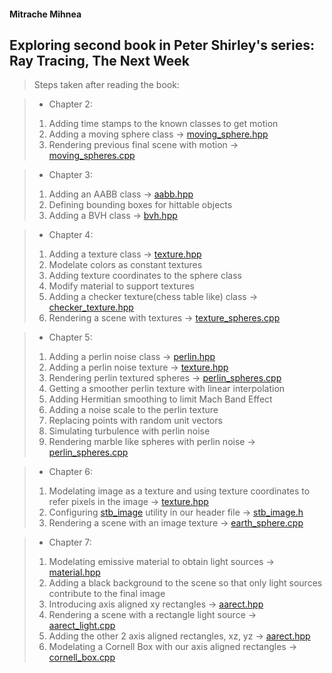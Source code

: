 #### Mitrache Mihnea

## Exploring second book in Peter Shirley's series: Ray Tracing, The Next Week

> Steps taken after reading the book:

> * Chapter 2:
> 1. Adding time stamps to the known classes to get motion
> 2. Adding a moving sphere class -> [moving_sphere.hpp](Chapter2/moving_sphere.hpp)
> 3. Rendering previous final scene with motion -> [moving_spheres.cpp](Chapter2/moving_spheres.cpp)

> * Chapter 3:
> 1. Adding an AABB class -> [aabb.hpp](Chapter3/aabb.hpp)
> 2. Defining bounding boxes for hittable objects
> 3. Adding a BVH class -> [bvh.hpp](Chapter3/bvh.hpp)

> * Chapter 4:
> 1. Adding a texture class -> [texture.hpp](Chapter4/texture.hpp)
> 2. Modelate colors as constant textures
> 3. Adding texture coordinates to the sphere class
> 4. Modify material to support textures
> 5. Adding a checker texture(chess table like) class -> [checker_texture.hpp](Chapter4/texture.hpp)
> 6. Rendering a scene with textures -> [texture_spheres.cpp](Chapter4/texture_spheres.cpp)

> * Chapter 5:
> 1. Adding a perlin noise class -> [perlin.hpp](Chapter5/perlin.hpp)
> 2. Adding a perlin noise texture -> [texture.hpp](Chapter4/texture.hpp)
> 3. Rendering perlin textured spheres -> [perlin_spheres.cpp](Chapter5/perlin_spheres.cpp)
> 4. Getting a smoother perlin texture with linear interpolation
> 5. Adding Hermitian smoothing to limit Mach Band Effect
> 6. Adding a noise scale to the perlin texture
> 7. Replacing points with random unit vectors
> 8. Simulating turbulence with perlin noise
> 9. Rendering marble like spheres with perlin noise -> [perlin_spheres.cpp](Chapter5/marble_spheres.cpp)

> * Chapter 6:
> 1. Modelating image as a texture and using texture coordinates to refer pixels in the image -> [texture.hpp](Chapter4/texture.hpp)
> 2. Configuring [stb_image](https://github.com/nothings/stb) utility in our header file -> [stb_image.h](Chapter6/rtw_stb_image.hpp)
> 3. Rendering a scene with an image texture -> [earth_sphere.cpp](Chapter6/earth_sphere.cpp)

> * Chapter 7:
> 1. Modelating emissive material to obtain light sources -> [material.hpp](Chapter2/material.hpp)
> 2. Adding a black background to the scene so that only light sources contribute to the final image
> 3. Introducing axis aligned xy rectangles -> [aarect.hpp](Chapter7/aarect.hpp)
> 4. Rendering a scene with a rectangle light source -> [aarect_light.cpp](Chapter7/aarect_light.cpp)
> 5. Adding the other 2 axis aligned rectangles, xz, yz -> [aarect.hpp](Chapter7/aarect.hpp)
> 6. Modelating a Cornell Box with our axis aligned rectangles -> [cornell_box.cpp](Chapter7/cornell_box.cpp)